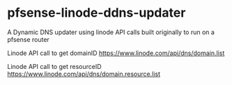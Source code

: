 pfsense-linode-ddns-updater
===========================

A Dynamic DNS updater using linode API calls built originally to run on a pfsense router

Linode API call to get domainID
https://www.linode.com/api/dns/domain.list

Linode API call to get resourceID
https://www.linode.com/api/dns/domain.resource.list
